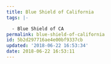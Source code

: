 ```yaml
---
title: Blue Shield of California
tags: |-

  - Blue Shield of CA
permalink: blue-shield-of-california
id: 5b2d297716ae4e00bf9337cb
updated: '2018-06-22 16:53:34'
date: 2018-06-22 16:53:11
---
```

